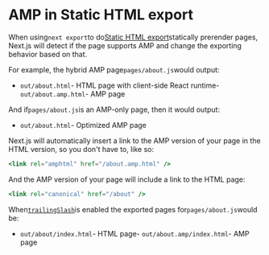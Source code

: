 # AMP in Static HTML export

When using`next export`to do[Static HTML export](/docs/advanced-features/static-html-export)statically prerender pages, Next.js will detect if the page supports AMP and change the exporting behavior based on that.

For example, the hybrid AMP page`pages/about.js`would output:

- `out/about.html`- HTML page with client-side React runtime- `out/about.amp.html`- AMP page

And if`pages/about.js`is an AMP-only page, then it would output:

- `out/about.html`- Optimized AMP page

Next.js will automatically insert a link to the AMP version of your page in the HTML version, so you don't have to, like so:

```jsx
<link rel="amphtml" href="/about.amp.html" />

```

And the AMP version of your page will include a link to the HTML page:

```jsx
<link rel="canonical" href="/about" />

```

When[`trailingSlash`](/docs/api-reference/next.config.js/trailing-slash)is enabled the exported pages for`pages/about.js`would be:

- `out/about/index.html`- HTML page- `out/about.amp/index.html`- AMP page
